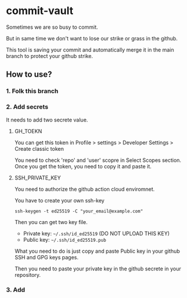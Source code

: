 # commit-vault

Sometimes we are so busy to commit.

But in same time we don't want to lose our strike or grass in the github.

This tool is saving your commit and automatically merge it in the main branch to protect your github strike.

## How to use?

### 1. Folk this branch
### 2. Add secrets

It needs to add two secrete value.

1. GH_TOEKN

   You can get this token in
   Profile > settings > Developer Settings > Create classic token 

    You need to check 'repo' and 'user' scopre in Select Scopes section.
    Once you get the token, you need to copy it and paste it.

2. SSH_PRIVATE_KEY

    You need to authorize the github action cloud enviromnet.

    You have to create your own ssh-key

    ```
    ssh-keygen -t ed25519 -C "your_email@example.com"

    ```

    Then you can get two key file.

    - Private key: `~/.ssh/id_ed25519` (DO NOT UPLOAD THIS KEY)
    - Public key: `~/.ssh/id_ed25519.pub`

    What you need to do is just copy and paste Public key in your github  SSH and GPG keys pages.

    Then you need to paste your private key in the github secrete in your repository.


### 3. Add

